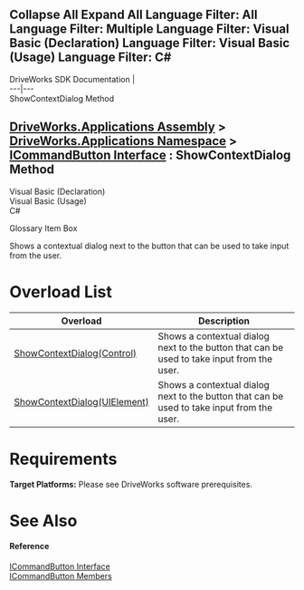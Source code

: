        

 Collapse All Expand All  Language Filter: All  Language Filter: Multiple  Language Filter: Visual Basic (Declaration) Language Filter: Visual Basic (Usage) Language Filter: C#  
---  
DriveWorks SDK Documentation  |   
---|---  
ShowContextDialog Method   
  
[DriveWorks.Applications Assembly](topic13.md) > [DriveWorks.Applications Namespace](topic16.md) > [ICommandButton Interface](topic115.md) : ShowContextDialog Method  
---  
  
Visual Basic (Declaration)    
Visual Basic (Usage)    
C# 

Glossary Item Box

Shows a contextual dialog next to the button that can be used to take input from the user. 

# Overload List

Overload| Description  
---|---  
[ShowContextDialog(Control)](topic121.md)| Shows a contextual dialog next to the button that can be used to take input from the user.   
[ShowContextDialog(UIElement)](topic122.md)| Shows a contextual dialog next to the button that can be used to take input from the user.   
  
# Requirements

**Target Platforms:** Please see DriveWorks software prerequisites.

# See Also

#### Reference

[ICommandButton Interface](topic115.md)   
[ICommandButton Members](topic116.md)



